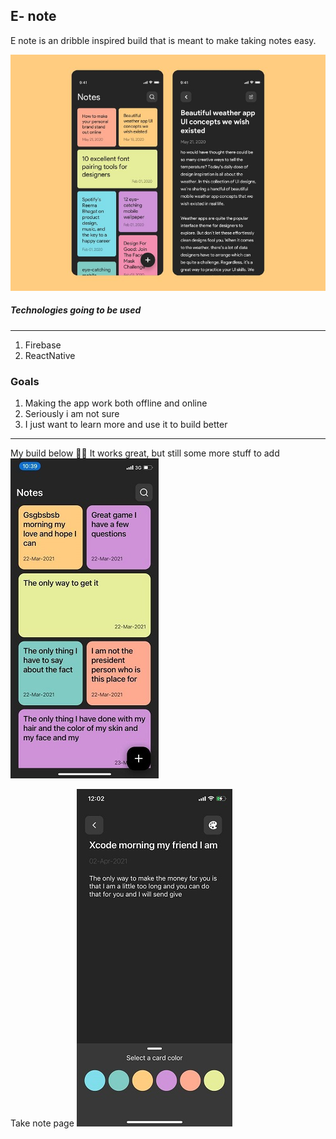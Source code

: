## E- note
E note is an dribble inspired build that is meant to make taking notes easy.

![Note app](./assets/e-note.jpg)

##### Technologies going to be used
----------
1. Firebase
2. ReactNative


### Goals
1. Making the app work both offline and online
2. Seriously i am not sure
3. I just want to learn more and use it to build better


----------
My build below 🎉🎉
It works great, but still some more stuff to add
![Note app](./assets/buildnote.jpeg)


Take note page
![Note app](./assets/buildnote1.jpeg)


